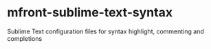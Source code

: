 # mfront-sublime-text-syntax
Sublime Text configuration files for syntax highlight, commenting and completions
